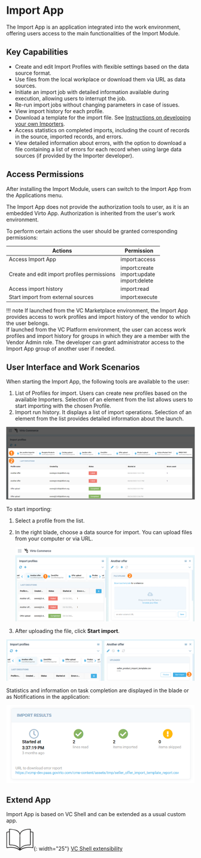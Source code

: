 # Import App

The Import App is an application integrated into the work environment, offering users access to the main functionalities of the Import Module.

## Key Capabilities

* Create and edit Import Profiles with flexible settings based on the data source format.
* Use files from the local workplace or download them via URL as data sources.
* Initiate an import job with detailed information available during execution, allowing users to interrupt the job.
* Re-run import jobs without changing parameters in case of issues.
* View import history for each profile.
* Download a template for the import file. See [Instructions on developing your own Importers](02-building-custom-importer.md).
* Access statistics on completed imports, including the count of records in the source, imported records, and errors.
* View detailed information about errors, with the option to download a file containing a list of errors for each record when using large data sources (if provided by the Importer developer).

## Access Permissions

After installing the Import Module, users can switch to the Import App from the Applications menu.

The Import App does not provide the authorization tools to user, as it is an embedded Virto App. Authorization is inherited from the user's work environment.

To perform certain actions the user should be granted corresponding permissions:

| Actions                                     	| Permission                                      	|
|---------------------------------------------	|-------------------------------------------------	|
| Access Import App                           	| import:access                                   	|
| Create and edit import profiles permissions 	| import:create<br>import:update<br>import:delete 	|
| Access import history                       	| import:read                                     	|
| Start import from external sources          	| import:execute                                  	|

!!! note
    If launched from the VC Marketplace environment, the Import App provides access to work profiles and import history of the vendor to which the user belongs.<br>
    If launched from the VC Platform environment, the user can access work profiles and import history for groups in which they are a member with the Vendor Admin role. The developer can grant administrator access to the Import App group of another user if needed.

## User Interface and Work Scenarios

When starting the Import App, the following tools are available to the user:

1. List of Profiles for import. Users can create new profiles based on the available Importers. Selection of an element from the list allows users to start importing with the chosen Profile.
1. Import run history. It displays a list of import operations. Selection of an element from the list provides detailed information about the launch.

![Import App workspace](media/profiles-list.png)

To start importing:

1. Select a profile from the list. 
1. In the right blade, choose a data source for import. You can upload files from your computer or via URL. 

    ![steps 1-2](media/steps-1-2.png)

1. After uploading the file, click **Start import**.

![step 3](media/step-3.png)

Statistics and information on task completion are displayed in the blade or as Notifications in the application:

![results](media/import-results.png)


## Extend App

Import App is based on VC Shell and can be extended as a usual custom app. 

![Readmore](media/readmore.png){: width="25"} [VC Shell extensibility](../../custom-apps-development/vc-shell/Extensibility/overview.md)